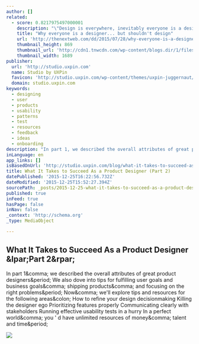 ```yaml
---
author: []
related:
  - score: 0.8217975497000001
    description: "\"Design is everywhere, inevitably everyone is a designer,\" says Tim Brown of IDEO. That's something we've heard time and time again. Because if you're a problem solver, you're a designer. Even Don Norman, who coined the term \"user experience,\" says that everyone is a designer. As he writes: \"We are all designers."
    title: "Why everyone is a designer... but shouldn't design"
    url: 'http://thenextweb.com/dd/2015/07/28/why-everyone-is-a-designer-but-shouldnt-design/'
    thumbnail_height: 869
    thumbnail_url: 'http://cdn1.tnwcdn.com/wp-content/blogs.dir/1/files/2015/07/designer1.jpg'
    thumbnail_width: 1689
publisher:
  url: 'http://studio.uxpin.com'
  name: Studio by UXPin
  favicon: 'http://studio.uxpin.com/wp-content/themes/uxpin-juggernaut/img/favicon.ico'
  domain: studio.uxpin.com
keywords:
  - designing
  - user
  - products
  - usability
  - patterns
  - test
  - resources
  - feedback
  - ideas
  - onboarding
description: "In part 1, we described the overall attributes of great product designers. We also dove into tips for fulfilling user goals and business goals, shipping products, and focusing on the right problems. Now, we'll explore tips and resources for the following areas: How to refine your design decisionmaking Killing the designer ego Prioritizing features properly Communicating clearly with stakeholders Running effective usability tests in a hurry In a perfect world, you ' d have unlimited resources of money, talent and time."
inLanguage: en
app_links: []
isBasedOnUrl: 'http://studio.uxpin.com/blog/what-it-takes-to-succeed-as-a-product-designer-part-2/?utm_source=facebook&utm_medium=uxlink&utm_campaign=&utm_content=blog'
title: What It Takes to Succeed As a Product Designer (Part 2)
datePublished: '2015-12-25T16:22:56.732Z'
dateModified: '2015-12-25T15:52:27.394Z'
sourcePath: _posts/2015-12-25-what-it-takes-to-succeed-as-a-product-designer-part-2.md
published: true
inFeed: true
hasPage: false
inNav: false
_context: 'http://schema.org'
_type: MediaObject

---
```

<article style=""><h1>What It Takes to Succeed As a Product Designer &amp;lpar;Part 2&amp;rpar;</h1><p>In part 1&amp;comma; we described the overall attributes of great product designers&amp;period; We also dove into tips for fulfilling user goals and business goals&amp;comma; shipping products&amp;comma; and focusing on the right problems&amp;period; Now&amp;comma; we'll explore tips and resources for the following areas&amp;colon; How to refine your design decisionmaking Killing the designer ego Prioritizing features properly Communicating clearly with stakeholders Running effective usability tests in a hurry In a perfect world&amp;comma; you ' d have unlimited resources of money&amp;comma; talent and time&amp;period;</p><img src="http://studio.uxpin.com/wp-content/uploads/2015/12/tumblr_nqx8ovsnHL1tubinno1_1280.jpg" /></article>